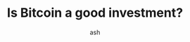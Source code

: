 ---
layout: post
title:  "Is Bitcoin a good investment?"
description: "Comparison of investing in Bitcoin versus other assets"
author: ash
categories: [ bitcoin, crypto ]
image: assets/images/bitcoin-1.png
---
